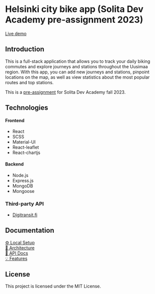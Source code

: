 # Helsinki city bike app (Solita Dev Academy pre-assignment 2023)

[Live demo](https://solita-dev-ulrich.herokuapp.com/)

## Introduction

This is a full-stack application that allows you to track your daily biking commutes and explore journeys and stations throughout the Uusimaa region. With this app, you can add new journeys and stations, pinpoint locations on the map, as well as view statistics about the most popular routes and top stations.

This is a [pre-assignment](https://github.com/solita/dev-academy-2023-exercise) for Solita Dev Academy fall 2023.

## Technologies

#### Frontend

- React
- SCSS
- Material-UI
- React-leaflet
- React-chartjs

#### Backend

- Node.js
- Express.js
- MongoDB
- Mongoose

### Third-party API

- [Digitransit.fi](https://digitransit.fi/)

## Documentation

[⚙️ Local Setup](./docs/Setup.md)\
[🧮 Architecture](./docs/Architecture.md)\
[🔑 API Docs](./docs/API.md)\
[💡 Features](./docs/Features.md)

## License

This project is licensed under the MIT License.
